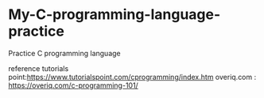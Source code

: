 # My-C-programming-language-practice
Practice C programming language 

reference
tutorials point:https://www.tutorialspoint.com/cprogramming/index.htm
overiq.com : https://overiq.com/c-programming-101/

